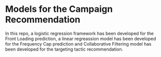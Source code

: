 # Models for the Campaign Recommendation

In this repo, a logistic regression framework has been developed for the Front Loading prediction, a linear regreassion model has been developed for the Frequency Cap prediction and Collaborative Filtering model has been developed for the targeting tactic recommendation. 
